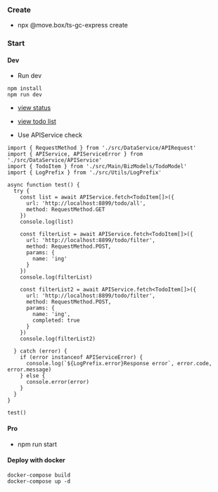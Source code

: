 ### Create

- npx @move.box/ts-gc-express create

### Start

#### Dev

- Run dev 

```
npm install
npm run dev
```

- [view status](http://localhost:8899)
- [view todo list](http://localhost:8899/todo/list)


- Use APIService check

```
import { RequestMethod } from './src/DataService/APIRequest'
import { APIService, APIServiceError } from './src/DataService/APIService'
import { TodoItem } from './src/Main/BizModels/TodoModel'
import { LogPrefix } from './src/Utils/LogPrefix'

async function test() {
  try {
    const list = await APIService.fetch<TodoItem[]>({
      url: 'http://localhost:8899/todo/all',
      method: RequestMethod.GET
    })
    console.log(list)

    const filterList = await APIService.fetch<TodoItem[]>({
      url: 'http://localhost:8899/todo/filter',
      method: RequestMethod.POST,
      params: {
        name: 'ing'
      }
    })
    console.log(filterList)

    const filterList2 = await APIService.fetch<TodoItem[]>({
      url: 'http://localhost:8899/todo/filter',
      method: RequestMethod.POST,
      params: {
        name: 'ing',
        completed: true
      }
    })
    console.log(filterList2)

  } catch (error) {
    if (error instanceof APIServiceError) {
      console.log(`${LogPrefix.error}Response error`, error.code, error.message)
    } else {
      console.error(error)
    }
  }
}

test()
```

#### Pro

- npm run start

#### Deploy with docker


```
docker-compose build
docker-compose up -d
```